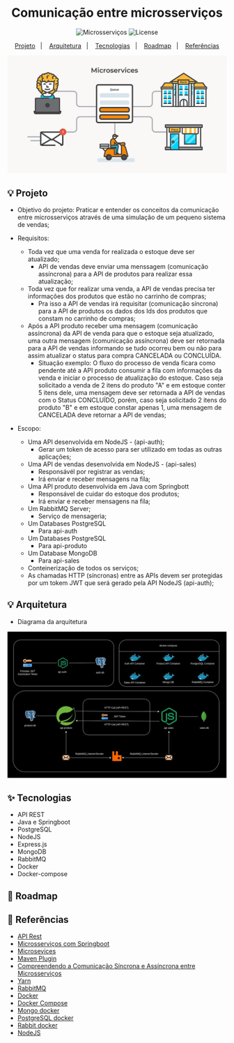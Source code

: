 <h1 align="center">Comunicação entre microsserviços</h1>

<p align="center">
  <img alt="Microsserviços" src="https://img.shields.io/static/v1?label=microsservices&message=API&color=8257E5&labelColor=000000"  />
  <img alt="License" src="https://img.shields.io/static/v1?label=license&message=MIT&color=49AA26&labelColor=000000">
</p>

<p align="center">
  <a href="#-projeto">Projeto</a>&nbsp;&nbsp;&nbsp;|&nbsp;&nbsp;&nbsp;
  <a href="#-arquitetura">Arquitetura</a>&nbsp;&nbsp;&nbsp;|&nbsp;&nbsp;&nbsp;
  <a href="#-tecnologias">Tecnologias</a>&nbsp;&nbsp;&nbsp;|&nbsp;&nbsp;&nbsp;
  <a href="#-roadmap">Roadmap</a>&nbsp;&nbsp;&nbsp;|&nbsp;&nbsp;&nbsp;
  <a href="#-referências">Referências</a>
</p>

<p align="center">
  <img alt="Microsserviços" src="data/message-queues.jpg">
</p>


## 💡 Projeto
- Objetivo do projeto: Praticar e entender os conceitos da comunicação entre microsserviços através de uma simulação de um pequeno sistema de vendas;

- Requisitos:
    - Toda vez que uma venda for realizada o estoque deve ser atualizado;
        - API de vendas deve enviar uma menssagem (comunicação assíncrona) para a API de produtos para realizar essa atualização;
    - Toda vez que for realizar uma venda, a API de vendas precisa ter informações dos produtos que estão no carrinho de compras;
        - Pra isso a API de vendas irá requisitar (comunicação síncrona) para a API de produtos os dados dos Ids dos produtos que constam no carrinho de compras;
    - Após a API produto receber uma mensagem (comunicação assíncrona) da API de venda para que o estoque seja atualizado, uma outra mensagem (comunicação assíncrona) deve ser retornada para a API de vendas informando se tudo ocorreu bem ou não para assim atualizar o status para compra CANCELADA ou CONCLUÍDA.
        - Situação exemplo: O fluxo do processo de venda ficara como pendente até a API produto consumir a fila com informações da venda e iniciar o processo de atualização do estoque. Caso seja solicitado a venda de 2 itens do produto "A" e em estoque conter 5 itens dele, uma mensagem deve ser retornada a API de vendas com o Status CONCLUÍDO, porém, caso seja solicitado 2 itens do produto "B" e em estoque constar apenas 1, uma mensagem de CANCELADA deve retornar a API de vendas;
- Escopo:
    - Uma API desenvolvida em NodeJS - (api-auth);
        - Gerar um token de acesso para ser utilizado em todas as outras aplicações;
    - Uma API de vendas desenvolvida em NodeJS - (api-sales)
        - Responsávél por registrar as vendas;
        - Irá enviar e receber mensagens na fila;
    - Uma API produto desenvolvida em Java com Springbott 
        - Responsável de cuidar do estoque dos produtos;
        - Irá enviar e receber mensagens na fila;
    - Um RabbitMQ Server;
        - Serviço de mensageria; 
    - Um Databases PostgreSQL
        - Para api-auth
    - Um Databases PostgreSQL
        - Para api-produto
    - Um Database MongoDB 
        - Para api-sales
    - Conteinerização de todos os serviços;
    - As chamadas HTTP (síncronas) entre as APIs devem ser protegidas por um tokem JWT que será gerado pela API NodeJS (api-auth); 

## 💡 Arquitetura

- Diagrama da arquitetura

<p align="center">
  <img alt="Microsserviços" src="data/communication-ms-rabbit.jpg">
</p>

## ✨ Tecnologias

- API REST
- Java e Springboot
- PostgreSQL
- NodeJS
- Express.js
- MongoDB
- RabbitMQ
- Docker
- Docker-compose


## 👣 Roadmap

## 📄 Referências

- [API Rest](https://restfulapi.net/)
- [Microsserviços com Springboot](https://spring.io/blog/2015/07/14/microservices-with-spring)
- [Microsevices](https://spring.io/microservices)
- [Maven Plugin](https://docs.spring.io/spring-boot/docs/1.5.16.RELEASE/reference/html/using-boot-running-your-application.html)
- [Compreendendo a Comunicação Síncrona e Assíncrona entre Microsserviços](https://medium.com/@vitormoschetta/compreendendo-a-comunica%C3%A7%C3%A3o-s%C3%ADncrona-e-ass%C3%ADncrona-em-desenvolvimento-de-software-809d1f635d1b)
- [Yarn](https://classic.yarnpkg.com/en/docs/install#debian-stable)
- [RabbitMQ](https://www.rabbitmq.com/docs)
- [Docker](https://docs.docker.com/guides/)
- [Docker Compose](https://docs.docker.com/compose/compose-application-model/)
- [Mongo docker](https://hub.docker.com/_/mongo)
- [PostgreSQL docker](https://hub.docker.com/_/postgres)
- [Rabbit docker](https://hub.docker.com/_/rabbitmq)
- [NodeJS](https://nodejs.org/docs/latest/api/)